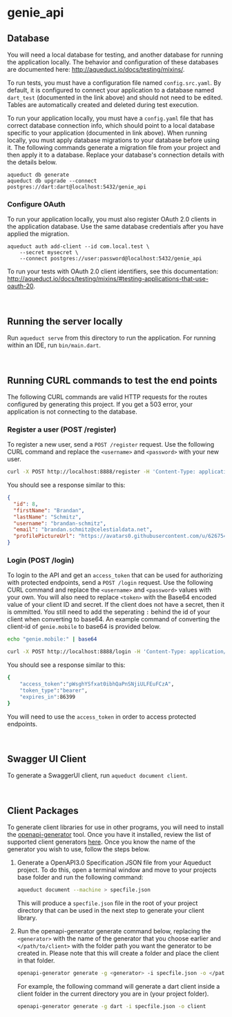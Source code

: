# genie_api

## Database

You will need a local database for testing, and another database for running the application locally. The behavior and configuration of these databases are documented here: http://aqueduct.io/docs/testing/mixins/.

To run tests, you must have a configuration file named `config.src.yaml`. By default, it is configured to connect your application to a database named `dart_test` (documented in the link above) and should not need to be edited. Tables are automatically created and deleted during test execution.

To run your application locally, you must have a `config.yaml` file that has correct database connection info, which should point to a local database specific to your application (documented in link above).
When running locally, you must apply database migrations to your database before using it. The following commands generate a migration file from your project and then apply it to a database. Replace your database's connection details with the details below.

```
aqueduct db generate
aqueduct db upgrade --connect postgres://dart:dart@localhost:5432/genie_api
```

### Configure OAuth

To run your application locally, you must also register OAuth 2.0 clients in the application database. Use the same database credentials after you have applied the migration.

```
aqueduct auth add-client --id com.local.test \
    --secret mysecret \
    --connect postgres://user:password@localhost:5432/genie_api
```

To run your tests with OAuth 2.0 client identifiers, see this documentation: http://aqueduct.io/docs/testing/mixins/#testing-applications-that-use-oauth-20.

<br>

## Running the server locally

Run `aqueduct serve` from this directory to run the application. For running within an IDE, run `bin/main.dart`.

<br>

## Running CURL commands to test the end points

The following CURL commands are valid HTTP requests for the routes configured by generating this project. If you get a 503 error, your application is not connecting to the database.

### Register a user (POST /register)

To register a new user, send a `POST /register` request. Use the following CURL command and replace the `<username>` and `<password>` with your new user.

```bash
curl -X POST http://localhost:8888/register -H 'Content-Type: application/json' -d '{"username":"<username>", "password": "<password>", "firstName": "<first name>", "lastName": "<last name>", "email": "<email>", "profilePictureUrl": "<someurl>"}' -v
```

You should see a response similar to this:

```JSON
{
  "id": 8,
  "firstName": "Brandan",
  "lastName": "Schmitz",
  "username": "brandan-schmitz",
  "email": "brandan.schmitz@celestialdata.net",
  "profilePictureUrl": "https://avatars0.githubusercontent.com/u/6267549",
}
```

### Login (POST /login)

To login to the API and get an `access_token` that can be used for authorizing with protected endpoints, send a `POST /login` request. Use the following CURL command and replace the `<username>` and `<password>` values with your own. You will also need to replace `<token>` with the Base64 encoded value of your client ID and secret. If the client does not have a secret, then it is ommitted. You still need to add the seperating `:` behind the id of your client when converting to base64. An example command of converting the client-id of `genie.mobile` to base64 is provided below.

```bash
echo "genie.mobile:" | base64
```

```bash
curl -X POST http://localhost:8888/login -H 'Content-Type: application/x-www-form-urlencoded' -H "Authorization": "Basic <token>" -d "grant_type=password&username=<username>&password=<password>"
```

You should see a response similar to this:

```bash
{
	"access_token":"pWsghYSfxat0ibhQaPnSNjiULFEuFCzA",
	"token_type":"bearer",
	"expires_in":86399
}
```

You will need to use the `access_token` in order to access protected endpoints.

<br>

## Swagger UI Client

To generate a SwaggerUI client, run `aqueduct document client`.

<br>

## Client Packages

To generate client libraries for use in other programs, you will need to install the [openapi-generator](https://openapi-generator.tech) tool. Once you have it installed, review the list of supported client generators [here](https://openapi-generator.tech/docs/generators). Once you know the name of the generator you wish to use, follow the steps below.

1. Generate a OpenAPI3.0 Specification JSON file from your Aqueduct project. To do this, open a terminal window and move to your projects base folder and run the following command:

   ```bash
   aqueduct document --machine > specfile.json
   ```

   This will produce a `specfile.json` file in the root of your project directory that can be used in the next step to generate your client library.

2. Run the openapi-generator generate command below, replacing the `<generator>` with the name of the generator that you choose earlier and `</path/to/client>` with the folder path you want the generator to be created in. Please note that this will create a folder and place the client in that folder.

   ```bash
   openapi-generator generate -g <generator> -i specfile.json -o </path/to/client>
   ```

   For example, the following command will generate a dart client inside a client folder in the current directory you are in (your project folder).

   ```bash
   openapi-generator generate -g dart -i specfile.json -o client
   ```